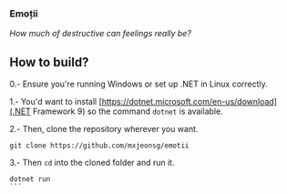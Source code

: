 ### Emoții
*_How much of destructive can feelings really be?_*


## How to build?
0.- Ensure you're running Windows or set up .NET in Linux correctly.

1.- You'd want to install [https://dotnet.microsoft.com/en-us/download](.NET Framework 9)
so the command `dotnet` is available.

2.- Then, clone the repository wherever you want.
```console
git clone https://github.com/mxjeonsg/emotii
```

3.- Then `cd` into the cloned folder and run it.
````console
dotnet run
```